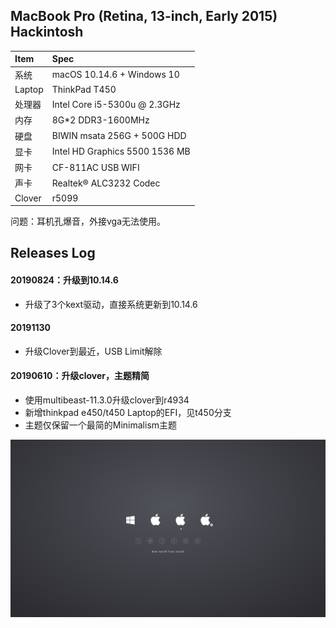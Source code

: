 ## MacBook Pro (Retina, 13-inch, Early 2015) Hackintosh

| Item | Spec |
|:------|:------|
|系统   | macOS 10.14.6 + Windows 10 |
|Laptop| ThinkPad T450 |
|处理器 | Intel Core i5-5300u @ 2.3GHz |
|内存   | 8G*2 DDR3-1600MHz |
|硬盘   | BIWIN msata 256G + 500G HDD |
|显卡   | Intel HD Graphics 5500 1536 MB|
|网卡   | CF-811AC USB WIFI |
|声卡   | Realtek® ALC3232 Codec |
|Clover| r5099 |

问题：耳机孔爆音，外接vga无法使用。

## Releases Log

#### 20190824：升级到10.14.6
  - 升级了3个kext驱动，直接系统更新到10.14.6


#### 20191130
  - 升级Clover到最近，USB Limit解除

#### 20190610：升级clover，主题精简
  - 使用multibeast-11.3.0升级clover到r4934
  - 新增thinkpad e450/t450 Laptop的EFI，见t450分支
  - 主题仅保留一个最简的Minimalism主题

![](EFI/CLOVER/themes/Minimalism/screenshot.png)

